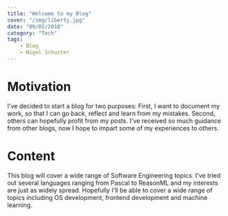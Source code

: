 ```yaml
---
title: "Welcome to my Blog"
cover: "/img/liberty.jpg"
date: "09/02/2018"
category: "Tech"
tags:
    - Blog
    - Nigel Schuster
---
```

# Motivation
I've decided to start a blog for two purposes: First, I want to document my
work, so that I can go back, reflect and learn from my mistakes. Second,
others can hopefully profit from my posts. I've received so much guidance
from other blogs, now I hope to impart some of my experiences to others.

# Content
This blog will cover a wide range of Software Engineering topics. I've tried
out several languages ranging from Pascal to ReasonML and my interests are
just as widely spread. Hopefully I'll be able to cover a wide range of topics
including OS development, frontend development and machine learning.
